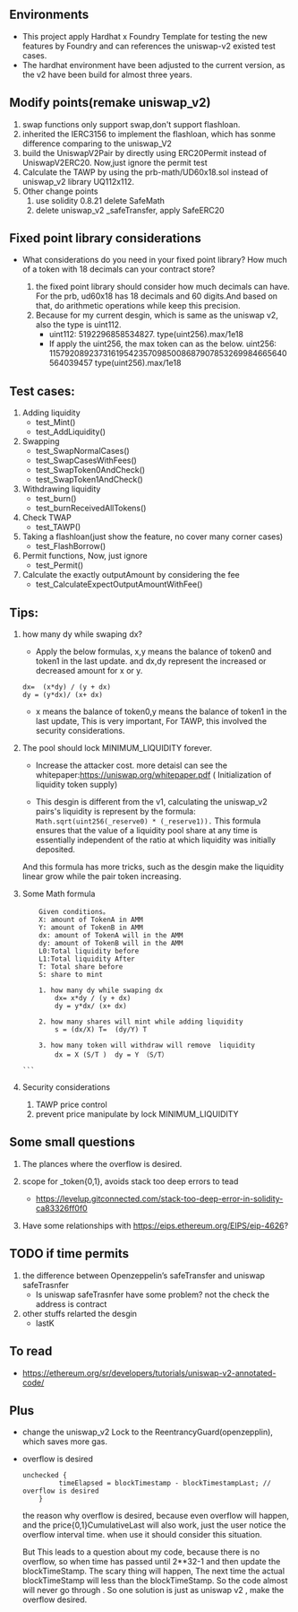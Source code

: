 
## Environments 
* This project apply Hardhat x Foundry Template for testing the new features by Foundry and can references the uniswap-v2 existed test cases.
* The hardhat environment have been adjusted to the current version, as the v2 have been build for almost three years.

## Modify points(remake uniswap_v2)
1. swap functions only support swap,don't support flashloan. 
2. inherited the IERC3156 to implement the flashloan, which has sonme difference comparing to the uniswap_V2
3. build the UniswapV2Pair by directly using ERC20Permit instead of UniswapV2ERC20. Now,just ignore the permit test
4. Calculate the TAWP by using the prb-math/UD60x18.sol instead of uniswap_v2 library UQ112x112. 
5. Other change points
    1.  use solidity 0.8.21  delete SafeMath
    2.  delete uniswap_v2 _safeTransfer, apply SafeERC20

## Fixed point library considerations
* What considerations do you need in your fixed point library? How much of a token with 18 decimals can your contract store?

    1. the fixed point library should consider how much decimals can have. For the prb, ud60x18 has 18 decimals and 60 digits.And based on that, do arithmetic operations while keep this precision. 
    2. Because for my current desgin, which is same as the uniswap v2, also the type is uint112.
       * uint112: 5192296858534827.     type(uint256).max/1e18
       * If apply the uint256, the max token can as the below.
       uint256: 115792089237316195423570985008687907853269984665640564039457                         type(uint256).max/1e18



## Test cases:
1. Adding liquidity
    * test_Mint()
    * test_AddLiquidity()
2. Swapping
    * test_SwapNormalCases()
    * test_SwapCasesWithFees()
    * test_SwapToken0AndCheck()
    * test_SwapToken1AndCheck()
3. Withdrawing liquidity
    * test_burn() 
    * test_burnReceivedAllTokens()
4. Check TWAP
    * test_TAWP()
5. Taking a flashloan(just show the feature, no cover many corner cases)
    * test_FlashBorrow()
6. Permit functions, Now, just ignore
    * test_Permit() 
7. Calculate the exactly outputAmount by considering the fee 
    * test_CalculateExpectOutputAmountWithFee()


## Tips:
1. how many dy while swaping dx?
    
    * Apply the below formulas, x,y means the balance of token0 and token1 in the last update. and dx,dy represent the increased or decreased amount 
    for x or y.

    ```
    dx=  (x*dy) / (y + dx)
    dy = (y*dx)/ (x+ dx)

    ```

    * x means the balance of token0,y means the balance of token1 in the last update, This is very important, For TAWP, this involved the security considerations.

2. The pool should lock MINIMUM_LIQUIDITY forever.

    * Increase the attacker cost. more detaisl can see the whitepaper:https://uniswap.org/whitepaper.pdf ( Initialization of liquidity token supply)

    * This desgin is different from the v1, calculating the uniswap_v2 pairs's liquidity is represent by the formula: ```Math.sqrt(uint256(_reserve0) * (_reserve1)).```
    This formula ensures that the value of a liquidity pool share at any time is essentially independent of the ratio at which liquidity was initially deposited.
    
    And this formula has more tricks, such as the desgin make the liquidity  linear grow while the pair token increasing.

3. Some Math formula 

    ````
        Given conditions。 
        X: amount of TokenA in AMM
        Y: amount of TokenB in AMM
        dx: amount of TokenA will in the AMM
        dy: amount of TokenB will in the AMM
        L0:Total liquidity before
        L1:Total liquidity After
        T: Total share before
        S: share to mint

        1. how many dy while swaping dx
            dx= x*dy / (y + dx)
            dy = y*dx/ (x+ dx)
            
        2. how many shares will mint while adding liquidity 
            s = (dx/X) T=  (dy/Y) T

        3. how many token will withdraw will remove  liquidity
            dx = X (S/T )  dy = Y （S/T）

    ```

4. Security considerations  
    1. TAWP price control
    2. prevent price manipulate by  lock MINIMUM_LIQUIDITY 

## Some small questions
1.  The plances where the overflow is desired.
2.  scope for _token{0,1}, avoids stack too deep errors
    to tead
    * https://levelup.gitconnected.com/stack-too-deep-error-in-solidity-ca83326ff0f0

3. Have some relationships with https://eips.ethereum.org/EIPS/eip-4626?


## TODO if time permits
1.  the difference between Openzeppelin’s safeTransfer and uniswap safeTrasnfer
    * Is uniswap safeTrasnfer have some problem?  not the check the address is contract
2. other stuffs relarted the desgin
    * lastK

## To read
* https://ethereum.org/sr/developers/tutorials/uniswap-v2-annotated-code/




## Plus
* change the uniswap_v2 Lock to the ReentrancyGuard(openzepplin), which saves more gas. 
* overflow is desired
    ```
    unchecked {
             timeElapsed = blockTimestamp - blockTimestampLast; // overflow is desired 
        }
    ```
   
    the reason why overflow is desired, because even overflow will happen, and the price{0,1}CumulativeLast will also work, just the user notice the overflow interval time. when use it should consider this situation.

    But This leads to a question about my code, because there is no overflow, so when time has passed until 2**32-1 and then update the blockTimeStamp. The scary thing will happen, The next time the actual blockTimeStamp will less than the blockTimeStamp. So the code almost will never go through .
    So one solution is just as uniswap v2 , make the overflow desired.
